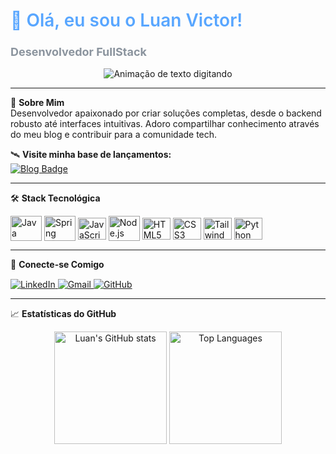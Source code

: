 # <span style="color: #58a6ff; font-weight: 600">🚀 Olá, eu sou o Luan Victor!</span> 
### <span style="color: #8b949e; font-size: 1.1em">Desenvolvedor FullStack</span>

<div align="center">
  <img 
    src="https://readme-typing-svg.vercel.app/?font=Fira+Code&weight=600&size=20&pause=1000&color=58A6FF&center=true&width=500&lines=Transformando+código+em+soluções+criativas;Bem-vindo+ao+meu+universo+dev!" 
    alt="Animação de texto digitando" 
  />
</div>

---

🌌 **Sobre Mim**  
Desenvolvedor apaixonado por criar soluções completas, desde o backend robusto até interfaces intuitivas. Adoro compartilhar conhecimento através do meu blog e contribuir para a comunidade tech.

🛰️ **Visite minha base de lançamentos:**  
[![Blog Badge](https://img.shields.io/badge/🚀_luandev.blog.br-181717?style=for-the-badge&logo=wordpress&logoColor=white&labelColor=0d1117)](https://luandev.blog.br)

---

🛠 **Stack Tecnológica**  
<div style="display: inline_block; margin-top: 10px;">
  <img align="center" alt="Java" title="Java" height="40" width="50" src="https://cdn.jsdelivr.net/gh/devicons/devicon/icons/java/java-original-wordmark.svg" style="filter: brightness(0.85);">
  <img align="center" alt="Spring" title="Spring" height="40" width="50" src="https://cdn.jsdelivr.net/gh/devicons/devicon/icons/spring/spring-original-wordmark.svg" style="filter: brightness(0.85);">
  <img align="center" alt="JavaScript" title="JavaScript" height="35" width="45" src="https://cdn.jsdelivr.net/gh/devicons/devicon/icons/javascript/javascript-original.svg" style="filter: brightness(0.85);">
  <img align="center" alt="Node.js" title="Node.js" height="40" width="50" src="https://cdn.jsdelivr.net/gh/devicons/devicon/icons/nodejs/nodejs-original-wordmark.svg" style="filter: brightness(0.85);">
  <img align="center" alt="HTML5" title="HTML5" height="35" width="45" src="https://cdn.jsdelivr.net/gh/devicons/devicon/icons/html5/html5-original-wordmark.svg" style="filter: brightness(0.85);">
  <img align="center" alt="CSS3" title="CSS3" height="35" width="45" src="https://cdn.jsdelivr.net/gh/devicons/devicon/icons/css3/css3-original-wordmark.svg" style="filter: brightness(0.85);">
  <img align="center" alt="Tailwind" title="Tailwind CSS" height="35" width="45" src="https://icon.icepanel.io/Technology/svg/Tailwind-CSS.svg" style="filter: brightness(0.85);">
  <img align="center" alt="Python" title="Python" height="35" width="45" src="https://cdn.jsdelivr.net/gh/devicons/devicon/icons/python/python-original-wordmark.svg" style="filter: brightness(0.85);">
</div>

---

📡 **Conecte-se Comigo**  
<div style="margin-top: 15px;">
  <a href="https://www.linkedin.com/in/luanvictorchagas/" target="_blank">
    <img src="https://img.shields.io/badge/-LinkedIn-0A66C2?style=for-the-badge&logo=linkedin&logoColor=white&labelColor=0d1117" alt="LinkedIn">
  </a>
  <a href="mailto:luanvictorchagas2015@gmail.com" target="_blank">
    <img src="https://img.shields.io/badge/-Gmail-EA4335?style=for-the-badge&logo=gmail&logoColor=white&labelColor=0d1117" alt="Gmail">
  </a>
  <a href="https://github.com/LuanVictorGit" target="_blank">
    <img src="https://img.shields.io/badge/-GitHub-181717?style=for-the-badge&logo=github&logoColor=white&labelColor=0d1117" alt="GitHub">
  </a>
</div>

---

📈 **Estatísticas do GitHub**  
<div align="center">
  <img height="180em" src="https://github-readme-stats.vercel.app/api?username=LuanVictorGit&show_icons=true&theme=dark&bg_color=0d1117&hide_border=true&count_private=true" alt="Luan's GitHub stats" />
  <img height="180em" src="https://github-readme-stats.vercel.app/api/top-langs/?username=LuanVictorGit&layout=compact&theme=dark&bg_color=0d1117&hide_border=true" alt="Top Languages" />
</div>
